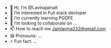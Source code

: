 - 👋 Hi, I’m @Lavinajainalt
- 👀 I’m interested in Full stack devloper
- 🌱 I’m currently learning PGDFE
- 💞️ I’m looking to collaborate on ...
- 📫 How to reach me Jainlavina232@gmail.com
- 😄 Pronouns: ...
- ⚡ Fun fact: ...

<!---
Lavinajainalt/Lavinajainalt is a ✨ special ✨ repository because its `README.md` (this file) appears on your GitHub profile.
You can click the Preview link to take a look at your changes.
--->
